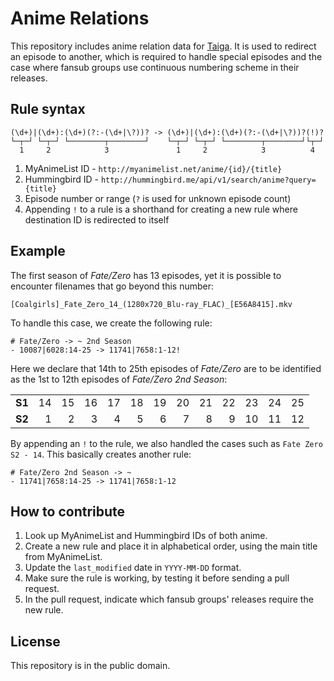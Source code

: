 # Anime Relations

This repository includes anime relation data for [Taiga](https://github.com/erengy/taiga). It is used to redirect an episode to another, which is required to handle special episodes and the case where fansub groups use continuous numbering scheme in their releases.

## Rule syntax

    (\d+)|(\d+):(\d+)(?:-(\d+|\?))? -> (\d+)|(\d+):(\d+)(?:-(\d+|\?))?(!)?
    └─┬─┘ └─┬─┘ └────────┬────────┘    └─┬─┘ └─┬─┘ └────────┬────────┘└┬─┘
      1     2            3               1     2            3          4

1. MyAnimeList ID - `http://myanimelist.net/anime/{id}/{title}`
2. Hummingbird ID - `http://hummingbird.me/api/v1/search/anime?query={title}`
3. Episode number or range (`?` is used for unknown episode count)
4. Appending `!` to a rule is a shorthand for creating a new rule where destination ID is redirected to itself

## Example

The first season of *Fate/Zero* has 13 episodes, yet it is possible to encounter filenames that go beyond this number: 

    [Coalgirls]_Fate_Zero_14_(1280x720_Blu-ray_FLAC)_[E56A8415].mkv

To handle this case, we create the following rule:

    # Fate/Zero -> ~ 2nd Season
    - 10087|6028:14-25 -> 11741|7658:1-12!

Here we declare that 14th to 25th episodes of *Fate/Zero* are to be identified as the 1st to 12th episodes of *Fate/Zero 2nd Season*:

<table>
  <tbody>
    <tr>
      <td align="right"><strong>S1</strong></td>
      <td align="right">14</td>
      <td align="right">15</td>
      <td align="right">16</td>
      <td align="right">17</td>
      <td align="right">18</td>
      <td align="right">19</td>
      <td align="right">20</td>
      <td align="right">21</td>
      <td align="right">22</td>
      <td align="right">23</td>
      <td align="right">24</td>
      <td align="right">25</td>
    </tr>
    <tr>
      <td align="right"><strong>S2</strong></td>
      <td align="right">1</td>
      <td align="right">2</td>
      <td align="right">3</td>
      <td align="right">4</td>
      <td align="right">5</td>
      <td align="right">6</td>
      <td align="right">7</td>
      <td align="right">8</td>
      <td align="right">9</td>
      <td align="right">10</td>
      <td align="right">11</td>
      <td align="right">12</td>
    </tr>
  </tbody>
</table>

By appending an `!` to the rule, we also handled the cases such as `Fate Zero S2 - 14`. This basically creates another rule:

    # Fate/Zero 2nd Season -> ~
    - 11741|7658:14-25 -> 11741|7658:1-12

## How to contribute

1. Look up MyAnimeList and Hummingbird IDs of both anime.
2. Create a new rule and place it in alphabetical order, using the main title from MyAnimeList.
3. Update the `last_modified` date in `YYYY-MM-DD` format.
4. Make sure the rule is working, by testing it before sending a pull request.
5. In the pull request, indicate which fansub groups' releases require the new rule.

## License

This repository is in the public domain.
